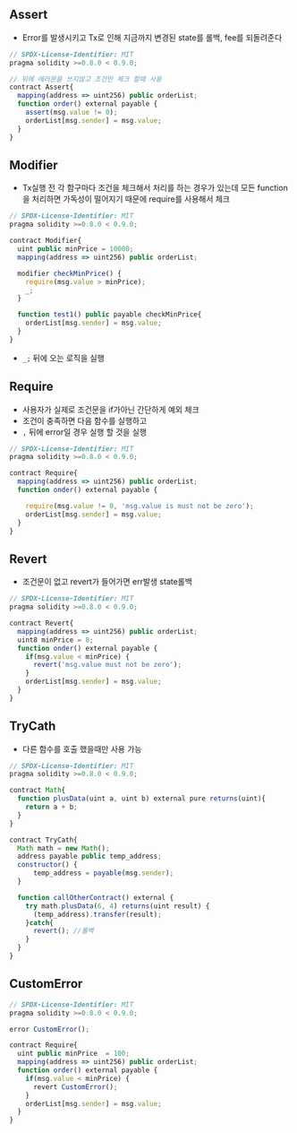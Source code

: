 ## Assert

- Error를 발생시키고 Tx로 인해 지금까지 변경된 state를 롤백, fee를 되돌려준다

```javascript
// SPDX-License-Identifier: MIT
pragma solidity >=0.8.0 < 0.9.0;

// 뒤에 에러문을 쓰지않고 조건만 체크 할때 사용
contract Assert{
  mapping(address => uint256) public orderList;
  function order() external payable {
    assert(msg.value != 0);
    orderList[msg.sender] = msg.value;
  }
}
```

## Modifier

- Tx실행 전 각 함구마다 조건을 체크해서 처리를 하는 경우가 있는데 모든 function을 처리하면 가독성이 떨어지기 때문에 require를 사용해서 체크

```javascript
// SPDX-License-Identifier: MIT
pragma solidity >=0.8.0 < 0.9.0;

contract Modifier{
  uint public minPrice = 10000;
  mapping(address => uint256) public orderList;

  modifier checkMinPrice() {
    require(msg.value > minPrice);
    _;
  }

  function test1() public payable checkMinPrice{
    orderList[msg.sender] = msg.value;
  }
}
```

- `_;` 뒤에 오는 로직을 실행

## Require

- 사용자가 실제로 조건문을 if가아닌 간단하게 예외 체크
- 조건이 충족하면 다음 함수를 실행하고
- `,` 뒤에 error일 경우 실행 할 것을 실행

```javascript
// SPDX-License-Identifier: MIT
pragma solidity >=0.8.0 < 0.9.0;

contract Require{
  mapping(address => uint256) public orderList;
  function onder() external payable {

    require(msg.value != 0, 'msg.value is must not be zero');
    orderList[msg.sender] = msg.value;
  }
}
```

## Revert

- 조건문이 없고 revert가 들어가면 err발생 state롤백

```javascript
// SPDX-License-Identifier: MIT
pragma solidity >=0.8.0 < 0.9.0;

contract Revert{
  mapping(address => uint256) public orderList;
  uint8 minPrice = 8;
  function onder() external payable {
    if(msg.value < minPrice) {
      revert('msg.value must not be zero');
    }
    orderList[msg.sender] = msg.value;
  }
}
```

## TryCath

- 다른 함수를 호출 했을때만 사용 가능

```javascript
// SPDX-License-Identifier: MIT
pragma solidity >=0.8.0 < 0.9.0;

contract Math{
  function plusData(uint a, uint b) external pure returns(uint){
    return a + b;
  }
}

contract TryCath{
  Math math = new Math();
  address payable public temp_address;
  constructor() {
      temp_address = payable(msg.sender);
  }

  function callOtherContract() external {
    try math.plusData(6, 4) returns(uint result) {
      (temp_address).transfer(result);
    }catch{
      revert(); //롤백
    }
  }
}
```

## CustomError

```javascript
// SPDX-License-Identifier: MIT
pragma solidity >=0.8.0 < 0.9.0;

error CustomError();

contract Require{
  uint public minPrice  = 100;
  mapping(address => uint256) public orderList;
  function order() external payable {
    if(msg.value < minPrice) {
      revert CustomError();
    }
    orderList[msg.sender] = msg.value;
  }
}

```
